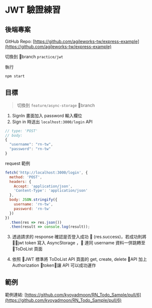 # JWT 驗證練習

## 後端專案

GitHub Repo: [https://github.com/agileworks-tw/express-example](https://github.com/agileworks-tw/express-example)

切換到 branch `practice/jwt`

執行

```bash
npm start
```

## 目標

> 切換到 `feature/async-storage` branch

1. SignIn 畫面加入 password 輸入欄位
2. Sign in 時送出 `localhost:3000/login` API

  ```js
  // type: 'POST'
  // body:
  {
    "username": "rn-tw",
    "password": "rn-tw"
  }
  ```

  request 範例

  ```js
  fetch('http://localhost:3000/login', {
    method: 'POST',
    headers: {
      Accept: 'application/json',
      'Content-Type': 'application/json'
    },
    body: JSON.stringify({
      username: 'rn-tw',
      password: 'rn-tw'
    })
  })
    .then(res => res.json())
    .then(result => console.log(result));
  ```
3. 透過請求的 response 確認是否登入成功  (res.success)，若成功則將 jwt token 寫入 AsyncStorage ， 連同 username 資料一併跳轉至 ToDoList 頁面

4. 依照 JWT 標準將 ToDoList API 頁面的 get, create, delete API 加上 Authorization token，讓 API 可以成功運作

## 範例

範例連結: [https://github.com/kyoyadmoon/RN_Todo_Sample/pull/6](https://github.com/kyoyadmoon/RN_Todo_Sample/pull/6)
